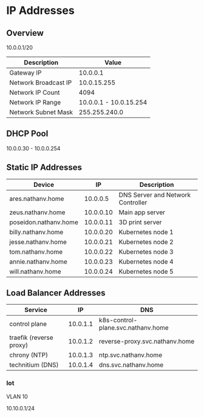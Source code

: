 # IP Addresses

## Overview

10.0.0.1/20

| Description          | Value                  |
| -------------------- | ---------------------- |
| Gateway IP           | 10.0.0.1               |
| Network Broadcast IP | 10.0.15.255            |
| Network IP Count     | 4094                   |
| Network IP Range     | 10.0.0.1 - 10.0.15.254 |
| Network Subnet Mask  | 255.255.240.0          |

## DHCP Pool

10.0.0.30 - 10.0.0.254

## Static IP Addresses

| Device                | IP        | Description                       |
| --------------------- | --------- | --------------------------------- |
| ares.nathanv.home     | 10.0.0.5  | DNS Server and Network Controller |
| zeus.nathanv.home     | 10.0.0.10 | Main app server                   |
| poseidon.nathanv.home | 10.0.0.11 | 3D print server                   |
| billy.nathanv.home    | 10.0.0.20 | Kubernetes node 1                 |
| jesse.nathanv.home    | 10.0.0.21 | Kubernetes node 2                 |
| tom.nathanv.home      | 10.0.0.22 | Kubernetes node 3                 |
| annie.nathanv.home    | 10.0.0.23 | Kubernetes node 4                 |
| will.nathanv.home     | 10.0.0.24 | Kubernetes node 5                 |

## Load Balancer Addresses

| Service                 | IP       | DNS                                |
| ----------------------- | -------- | ---------------------------------- |
| control plane           | 10.0.1.1 | k8s-control-plane.svc.nathanv.home |
| traefik (reverse proxy) | 10.0.1.2 | reverse-proxy.svc.nathanv.home     |
| chrony (NTP)            | 10.0.1.3 | ntp.svc.nathanv.home               |
| technitium (DNS)        | 10.0.1.4 | dns.svc.nathanv.home               |

### Iot

VLAN 10

10.10.0.1/24
